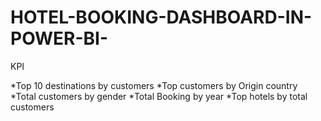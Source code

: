 # HOTEL-BOOKING-DASHBOARD-IN-POWER-BI-

KPI 

*Top 10 destinations by customers *Top customers by Origin country *Total customers by gender *Total Booking by year *Top hotels by total customers
